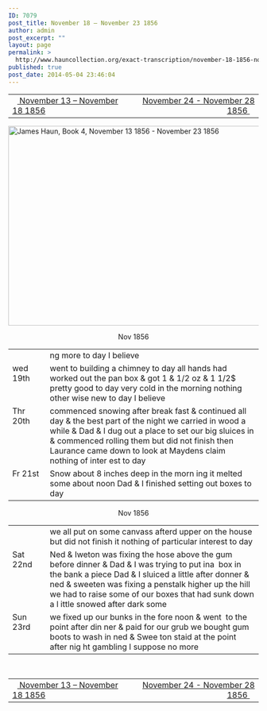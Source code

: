 ```yaml
---
ID: 7079
post_title: November 18 – November 23 1856
author: admin
post_excerpt: ""
layout: page
permalink: >
  http://www.hauncollection.org/exact-transcription/november-18-1856-november-23-1856/
published: true
post_date: 2014-05-04 23:46:04
---
```

<table style="width: 100%;" align="center">
<tbody>
<tr>
<td width="50%"><a href="http://www.hauncollection.org/version-2/version-ii-series-i/november-13-november-18-1856/"><img src="https://lh3.googleusercontent.com/-EFJpxxNiPNw/VqgtWBCZrMI/AAAAAAAAAFU/WfY4lPFWWkg/s800-Ic42/Soeb-Plain-Arrows-8-10px.png" alt="" width="10" height="10" /> November 13 – November 18 1856</a></td>
<td style="text-align: right;"><a href="http://www.hauncollection.org/version-2/version-ii-series-i/november-24-november-28-1856/"> November 24 - November 28 1856 <img src="https://lh3.googleusercontent.com/-67k0cYlpXHw/VqgtWKz1MXI/AAAAAAAAAFU/k9PW_Piyurk/s800-Ic42/Soeb-Plain-Arrows-5-10px.png" alt="" width="10" height="10" /></a></td>
</tr>
</tbody>
</table>
<a href="http://www.hauncollection.org/wp-content/uploads/James Haun/Book4/jh_bk4_03_November 13 1856 - November 23 1856.JPG" target="_blank" rel="noopener"><img class="alignnone wp-image-3706 size-large" src="http://www.hauncollection.org/wp-content/uploads/James Haun/Book4/jh_bk4_03_November 13 1856 - November 23 1856-1024x682.jpg" alt="James Haun, Book 4, November 13 1856 - November 23 1856" width="604" height="402" /></a>
<p style="text-align: center;">Nov 1856</p>

<table>
<tbody>
<tr>
<td width="15%"></td>
<td width="85%">ng more to day I believe</td>
</tr>
<tr>
<td valign="top">wed
19th</td>
<td>went to building a chimney
to day all hands had worked out
the pan box &amp; got 1 &amp; 1/2 oz &amp; 1 1/2$
pretty good to day very cold in the
morning nothing other wise new
to day I believe</td>
</tr>
<tr>
<td valign="top">Thr
20th</td>
<td>commenced snowing after break
fast &amp; continued all day &amp; the best part
of the night we carried in wood a
while &amp; Dad &amp; I dug out a place to
set our big sluices in &amp; commenced
rolling them but did not finish then
Laurance came down to look at
Maydens claim nothing of inter
est to day</td>
</tr>
<tr>
<td valign="top">Fr
21st</td>
<td>Snow about 8 inches deep in the morn
ing it melted some about noon Dad
&amp; I finished setting out boxes to day</td>
</tr>
</tbody>
</table>
<p style="text-align: center;">
Nov 1856</p>

<table>
<tbody>
<tr>
<td width="15%"></td>
<td width="85%">we all put on some canvass afterd
upper on the house but did not finish
it nothing of particular interest to
day</td>
</tr>
<tr>
<td valign="top">Sat
22nd</td>
<td>Ned &amp; Iweton was fixing the hose
above the gum before dinner &amp; Dad
&amp; I was trying to put ina  box in the
bank a piece Dad &amp; I sluiced a little
after donner &amp; ned &amp; sweeten was
fixing a penstalk higher up the
hill we had to raise some of our
boxes that had sunk down a l
ittle snowed after dark some</td>
</tr>
<tr>
<td valign="top">Sun
23rd</td>
<td>we fixed up our bunks in the fore
noon &amp; went  to the point after din
ner &amp; paid for our grub we bought
gum boots to wash in ned &amp; Swee
ton staid at the point after nig
ht gambling I suppose no more</td>
</tr>
</tbody>
</table>
&nbsp;
<table style="width: 100%;" align="center">
<tbody>
<tr>
<td width="50%"><a href="http://www.hauncollection.org/version-2/version-ii-series-i/november-13-november-18-1856/"><img src="https://lh3.googleusercontent.com/-EFJpxxNiPNw/VqgtWBCZrMI/AAAAAAAAAFU/WfY4lPFWWkg/s800-Ic42/Soeb-Plain-Arrows-8-10px.png" alt="" width="10" height="10" /> November 13 – November 18 1856</a></td>
<td style="text-align: right;"><a href="http://www.hauncollection.org/version-2/version-ii-series-i/november-24-november-28-1856/"> November 24 - November 28 1856 <img src="https://lh3.googleusercontent.com/-67k0cYlpXHw/VqgtWKz1MXI/AAAAAAAAAFU/k9PW_Piyurk/s800-Ic42/Soeb-Plain-Arrows-5-10px.png" alt="" width="10" height="10" /></a></td>
</tr>
</tbody>
</table>